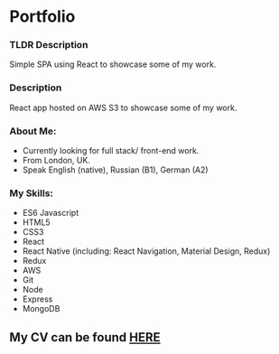 # Portfolio

### TLDR Description
Simple SPA using React to showcase some of my work. 

### Description
React app hosted on AWS S3 to showcase some of my work. 

### About Me: 
+ Currently looking for full stack/ front-end work.
+ From London, UK.
+ Speak English (native), Russian (B1), German (A2)

### My Skills: 
+ ES6 Javascript
+ HTML5
+ CSS3
+ React
+ React Native (including: React Navigation, Material Design, Redux)
+ Redux
+ AWS
+ Git
+ Node
+ Express
+ MongoDB

## My CV can be found <a href="">HERE</a>
